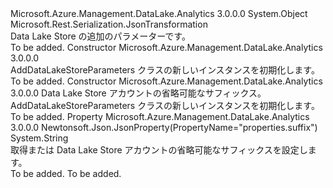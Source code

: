 <Type Name="AddDataLakeStoreParameters" FullName="Microsoft.Azure.Management.DataLake.Analytics.Models.AddDataLakeStoreParameters">
  <TypeSignature Language="C#" Value="public class AddDataLakeStoreParameters" />
  <TypeSignature Language="ILAsm" Value=".class public auto ansi beforefieldinit AddDataLakeStoreParameters extends System.Object" />
  <TypeSignature Language="DocId" Value="T:Microsoft.Azure.Management.DataLake.Analytics.Models.AddDataLakeStoreParameters" />
  <TypeSignature Language="VB.NET" Value="Public Class AddDataLakeStoreParameters" />
  <TypeSignature Language="F#" Value="type AddDataLakeStoreParameters = class" />
  <AssemblyInfo>
    <AssemblyName>Microsoft.Azure.Management.DataLake.Analytics</AssemblyName>
    <AssemblyVersion>3.0.0.0</AssemblyVersion>
  </AssemblyInfo>
  <Base>
    <BaseTypeName>System.Object</BaseTypeName>
  </Base>
  <Interfaces />
  <Attributes>
    <Attribute>
      <AttributeName>Microsoft.Rest.Serialization.JsonTransformation</AttributeName>
    </Attribute>
  </Attributes>
  <Docs>
    <summary>
            Data Lake Store の追加のパラメーターです。
            </summary>
    <remarks>To be added.</remarks>
  </Docs>
  <Members>
    <Member MemberName=".ctor">
      <MemberSignature Language="C#" Value="public AddDataLakeStoreParameters ();" />
      <MemberSignature Language="ILAsm" Value=".method public hidebysig specialname rtspecialname instance void .ctor() cil managed" />
      <MemberSignature Language="DocId" Value="M:Microsoft.Azure.Management.DataLake.Analytics.Models.AddDataLakeStoreParameters.#ctor" />
      <MemberSignature Language="VB.NET" Value="Public Sub New ()" />
      <MemberType>Constructor</MemberType>
      <AssemblyInfo>
        <AssemblyName>Microsoft.Azure.Management.DataLake.Analytics</AssemblyName>
        <AssemblyVersion>3.0.0.0</AssemblyVersion>
      </AssemblyInfo>
      <Parameters />
      <Docs>
        <summary>
            AddDataLakeStoreParameters クラスの新しいインスタンスを初期化します。
            </summary>
        <remarks>To be added.</remarks>
      </Docs>
    </Member>
    <Member MemberName=".ctor">
      <MemberSignature Language="C#" Value="public AddDataLakeStoreParameters (string suffix = null);" />
      <MemberSignature Language="ILAsm" Value=".method public hidebysig specialname rtspecialname instance void .ctor(string suffix) cil managed" />
      <MemberSignature Language="DocId" Value="M:Microsoft.Azure.Management.DataLake.Analytics.Models.AddDataLakeStoreParameters.#ctor(System.String)" />
      <MemberSignature Language="VB.NET" Value="Public Sub New (Optional suffix As String = null)" />
      <MemberSignature Language="F#" Value="new Microsoft.Azure.Management.DataLake.Analytics.Models.AddDataLakeStoreParameters : string -&gt; Microsoft.Azure.Management.DataLake.Analytics.Models.AddDataLakeStoreParameters" Usage="new Microsoft.Azure.Management.DataLake.Analytics.Models.AddDataLakeStoreParameters suffix" />
      <MemberType>Constructor</MemberType>
      <AssemblyInfo>
        <AssemblyName>Microsoft.Azure.Management.DataLake.Analytics</AssemblyName>
        <AssemblyVersion>3.0.0.0</AssemblyVersion>
      </AssemblyInfo>
      <Parameters>
        <Parameter Name="suffix" Type="System.String" />
      </Parameters>
      <Docs>
        <param name="suffix">Data Lake Store アカウントの省略可能なサフィックス。</param>
        <summary>
            AddDataLakeStoreParameters クラスの新しいインスタンスを初期化します。
            </summary>
        <remarks>To be added.</remarks>
      </Docs>
    </Member>
    <Member MemberName="Suffix">
      <MemberSignature Language="C#" Value="public string Suffix { get; set; }" />
      <MemberSignature Language="ILAsm" Value=".property instance string Suffix" />
      <MemberSignature Language="DocId" Value="P:Microsoft.Azure.Management.DataLake.Analytics.Models.AddDataLakeStoreParameters.Suffix" />
      <MemberSignature Language="VB.NET" Value="Public Property Suffix As String" />
      <MemberSignature Language="F#" Value="member this.Suffix : string with get, set" Usage="Microsoft.Azure.Management.DataLake.Analytics.Models.AddDataLakeStoreParameters.Suffix" />
      <MemberType>Property</MemberType>
      <AssemblyInfo>
        <AssemblyName>Microsoft.Azure.Management.DataLake.Analytics</AssemblyName>
        <AssemblyVersion>3.0.0.0</AssemblyVersion>
      </AssemblyInfo>
      <Attributes>
        <Attribute>
          <AttributeName>Newtonsoft.Json.JsonProperty(PropertyName="properties.suffix")</AttributeName>
        </Attribute>
      </Attributes>
      <ReturnValue>
        <ReturnType>System.String</ReturnType>
      </ReturnValue>
      <Docs>
        <summary>
            取得または Data Lake Store アカウントの省略可能なサフィックスを設定します。
            </summary>
        <value>To be added.</value>
        <remarks>To be added.</remarks>
      </Docs>
    </Member>
  </Members>
</Type>